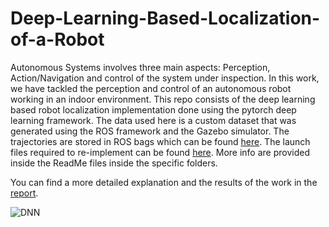 
# Deep-Learning-Based-Localization-of-a-Robot
Autonomous Systems involves three main aspects: Perception, Action/Navigation and control of the system under inspection. 
In this work, we have tackled the perception and control of an autonomous robot working in an indoor environment. This repo consists of the deep learning based robot localization implementation done using the pytorch deep learning framework. 
The data used here is a custom dataset that was generated using the ROS framework and the Gazebo simulator.  The trajectories are stored in ROS bags which can be found [here](https://drive.google.com/drive/folders/1XSOeJdBFCyY4u8PkPp0lx5N5Mg8Ivt_R?usp=sharing). The launch files required to re-implement can be found [here](https://drive.google.com/drive/folders/13o4_4M85LLr42-hGQ9q95laXKvU8fHGm?usp=sharing).
More info are provided inside the ReadMe files inside the specific folders.

You can find a more detailed explanation and the results of the work in the [report](https://drive.google.com/file/d/1hynRl29z6ciSxhXPUYXFY83fgWyJzXKo/view?usp=sharing).

![DNN](https://user-images.githubusercontent.com/65185434/120710527-df68c780-c4db-11eb-9a6a-5aa315e3c11e.JPG)

